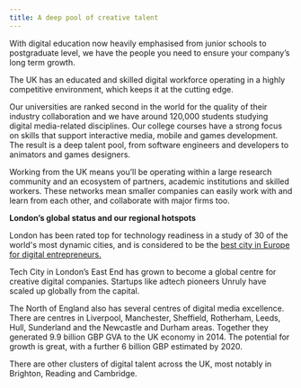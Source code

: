 ```yaml
---
title: A deep pool of creative talent 
---
```

With digital education now heavily emphasised from junior schools to postgraduate level, we have the people you need to ensure your company’s long term growth.

The UK has an educated and skilled digital workforce operating in a highly competitive environment, which keeps it at the cutting edge.

Our universities are ranked second in the world for the quality of their industry collaboration and we have around 120,000 students studying digital media-related disciplines. Our college courses have a strong focus on skills that support interactive media, mobile and games development. The result is a deep talent pool, from software engineers and developers to animators and games designers.

Working from the UK means you’ll be operating within a  large research community and an ecosystem of partners, academic institutions and skilled workers. These networks mean smaller companies can easily work with and learn from each other, and collaborate with major firms too.



**London’s global status and our regional hotspots**

London has been rated top for technology readiness in a study of 30 of the world's most dynamic cities, and is considered to be the [best city in Europe for digital entrepreneurs. ](https://digitalcityindex.eu/city/16) 

Tech City in London’s East End has grown to become a global centre for creative digital companies. Startups like adtech pioneers Unruly have scaled up globally from the capital. 

The North of England also has several centres of digital media excellence. There are centres in Liverpool, Manchester, Sheffield, Rotherham, Leeds, Hull, Sunderland and the Newcastle and Durham areas. Together they generated 9.9 billion GBP GVA to the UK economy in 2014. The potential for growth is great, with a further 6 billion GBP estimated by 2020.    

There are other clusters of digital talent across the UK, most notably in Brighton, Reading and Cambridge. 


